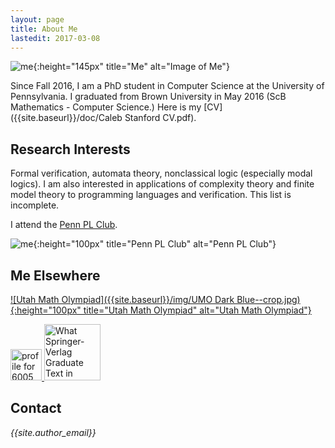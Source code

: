 ```yaml
---
layout: page
title: About Me
lastedit: 2017-03-08
---
```


![me]({{site.baseurl}}/img/face.jpg){:height="145px" title="Me" alt="Image of Me"}

Since Fall 2016, I am a PhD student in Computer Science at the University of Pennsylvania.
I graduated from Brown University in May 2016 (ScB Mathematics - Computer Science.)
Here is my [CV]({{site.baseurl}}/doc/Caleb Stanford CV.pdf).

## Research Interests

Formal verification, automata theory, nonclassical logic (especially modal logics). I am also interested in applications of complexity theory and finite model theory to programming languages and verification. This list is incomplete.

I attend the [Penn PL Club](http://www.cis.upenn.edu/~plclub/).

![me]({{site.baseurl}}/img/plclub-logo.svg){:height="100px" title="Penn PL Club" alt="Penn PL Club"}

## Me Elsewhere

[![Utah Math Olympiad]({{site.baseurl}}/img/UMO Dark Blue--crop.jpg){:height="100px" title="Utah Math Olympiad" alt="Utah Math Olympiad"}](http://www.utmath.org)

<a href="http://math.stackexchange.com/users/68107/6005">
<img src="http://math.stackexchange.com/users/flair/68107.png?theme=dark" height="50px" alt="profile for 6005 at Mathematics Stack Exchange" title="profile for 6005 at Mathematics Stack Exchange">
</a>

<!-- Global SE profile -->
<!-- <a href="http://stackexchange.com/users/2323749">
	<img src="http://stackexchange.com/users/flair/2323749.png?theme=dark" width="208" height="58" alt="profile for 6005 on Stack Exchange" title="profile for 6005 on Stack Exchange">
</a> -->

<a href="http://math.jhu.edu/~savitt/GTM.html">
<img src="{{site.baseurl}}/img/maclane.jpg" width="90" alt="What Springer-Verlag Graduate Text in Mathematics are you?" title="What Springer-Verlag Graduate Text in Mathematics are you?">
</a>

<!-- Full thing -->
<!-- <table><tr><td>
	<img src="http://math.jhu.edu/~savitt/GTM/maclane.jpg" width="90" height="140" alt="" title="Mac Lane"></td><td><p>If I were a Springer-Verlag Graduate Text in Mathematics, I would be Saunders Mac Lane's <b><i>Categories for the Working Mathematician</i></b>.</p><p>I provide an array of general ideas useful in a wide variety of fields.  Starting from foundations, I illuminate the concepts of category, functor, natural transformation, and duality.  I then turn to adjoint functors, which provide a description of universal constructions, an analysis of the representation of functors by sets of morphisms, and a means of manipulating direct and inverse limits. </p><p>Which Springer GTM would <i>you</i> be? <a href="http://math.jhu.edu/~savitt/GTM.html">The Springer GTM Test</a></p>
</td></tr></table> -->

## Contact

<section>
<address>
<i class="icon-mail"></i> {{site.author_email}}
</address>
</section>

